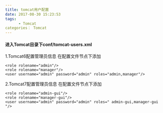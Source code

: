 ```yaml
---
title: tomcat用户配置
date: 2017-08-30 15:23:53
tags:
      - Tomcat
categories： Tomcat
---
```

####  进入Tomcat目录下conf/tomcat-users.xml
  1.Tomcat6配置管理员信息
  在配置文件<tomcat-users>节点下添加
  ```
  <role rolename="admin"/>
  <role rolename="manager"/>
  <user username="admin" password="admin" roles="admin,manager"/>
  ```

  2.Tomcat7配置管理员信息
  在配置文件<tomcat-users>节点下添加
  ```
  <role rolename="admin-gui"/>
  <role rolename="manager-gui"/>
  <user username="admin" password="admin" roles=" admin-gui,manager-gui "/>
  ```

